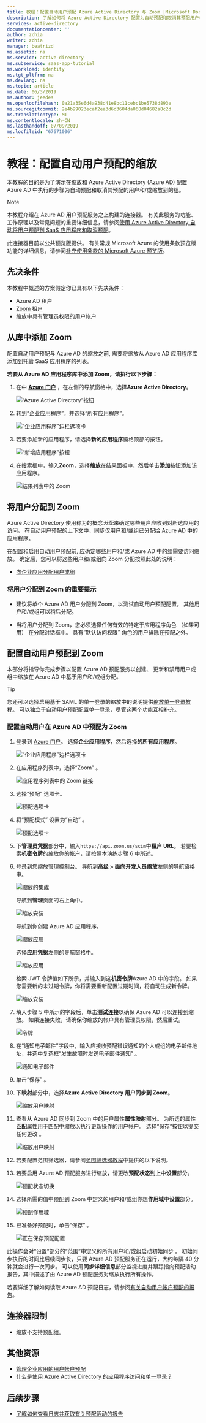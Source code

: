 ```yaml
---
title: 教程：配置自动用户预配 Azure Active Directory 与 Zoom |Microsoft Docs
description: 了解如何将 Azure Active Directory 配置为自动预配和取消其预配用户帐户添加到缩放。
services: active-directory
documentationcenter: ''
author: zchia
writer: zchia
manager: beatrizd
ms.assetid: na
ms.service: active-directory
ms.subservice: saas-app-tutorial
ms.workload: identity
ms.tgt_pltfrm: na
ms.devlang: na
ms.topic: article
ms.date: 06/3/2019
ms.author: jeedes
ms.openlocfilehash: 0a21a35e6d4a938d41e8bc11cebc1be5738d893e
ms.sourcegitcommit: 2e4b99023ecaf2ea3d6d3604da068d04682a8c2d
ms.translationtype: MT
ms.contentlocale: zh-CN
ms.lasthandoff: 07/09/2019
ms.locfileid: "67671006"
---
```

# <a name="tutorial-configure-zoom-for-automatic-user-provisioning"></a>教程：配置自动用户预配的缩放

本教程的目的是为了演示在缩放和 Azure Active Directory (Azure AD) 配置 Azure AD 中执行的步骤为自动预配和取消其预配的用户和/或缩放到的组。

> [!NOTE]
> 本教程介绍在 Azure AD 用户预配服务之上构建的连接器。 有关此服务的功能、工作原理以及常见问题的重要详细信息，请参阅[使用 Azure Active Directory 自动将用户预配到 SaaS 应用程序和取消预配](../manage-apps/user-provisioning.md)。
>
> 此连接器目前以公共预览版提供。 有关常规 Microsoft Azure 的使用条款预览版功能的详细信息，请参阅[补充使用条款的 Microsoft Azure 预览版](https://azure.microsoft.com/support/legal/preview-supplemental-terms/)。

## <a name="prerequisites"></a>先决条件

本教程中概述的方案假定你已具有以下先决条件：

* Azure AD 租户
* [Zoom 租户](https://zoom.us/pricing)
* 缩放中具有管理员权限的用户帐户

## <a name="add-zoom-from-the-gallery"></a>从库中添加 Zoom

配置自动用户预配与 Azure AD 的缩放之前, 需要将缩放从 Azure AD 应用程序库添加到托管 SaaS 应用程序的列表。

**若要从 Azure AD 应用程序库中添加 Zoom，请执行以下步骤：**

1. 在中 **[Azure 门户](https://portal.azure.com)** ，在左侧的导航窗格中，选择**Azure Active Directory**。

    ![“Azure Active Directory”按钮](common/select-azuread.png)

2. 转到“企业应用程序”，并选择“所有应用程序”。  

    ![“企业应用程序”边栏选项卡](common/enterprise-applications.png)

3. 若要添加新的应用程序，请选择**新的应用程序**窗格顶部的按钮。

    ![“新增应用程序”按钮](common/add-new-app.png)

4. 在搜索框中，输入**Zoom**，选择**缩放**在结果面板中，然后单击**添加**按钮添加该应用程序。

    ![结果列表中的 Zoom](common/search-new-app.png)

## <a name="assign-users-to-zoom"></a>将用户分配到 Zoom

Azure Active Directory 使用称为的概念*分配*来确定哪些用户应收到对所选应用的访问。 在自动用户预配的上下文中，同步仅用户和/或组已分配给 Azure AD 中的应用程序。

在配置和启用自动用户预配前, 应确定哪些用户和/或 Azure AD 中的组需要访问缩放。 确定后，您可以将这些用户和/或组向 Zoom 分配按照此处的说明：

* [向企业应用分配用户或组](../manage-apps/assign-user-or-group-access-portal.md)

### <a name="important-tips-for-assigning-users-to-zoom"></a>将用户分配到 Zoom 的重要提示

* 建议将单个 Azure AD 用户分配到 Zoom，以测试自动用户预配配置。 其他用户和/或组可以稍后分配。

* 当将用户分配到 Zoom，您必须选择任何有效的特定于应用程序角色 （如果可用） 在分配对话框中。 具有“默认访问权限”  角色的用户排除在预配之外。

## <a name="configure-automatic-user-provisioning-to-zoom"></a>配置自动用户预配到 Zoom 

本部分将指导你完成步骤以配置 Azure AD 预配服务以创建、 更新和禁用用户或组中缩放在 Azure AD 中基于用户和/或组分配。

> [!TIP]
> 您还可以选择启用基于 SAML 的单一登录的缩放中的说明提供[缩放单一登录教程](zoom-tutorial.md)。 可以独立于自动用户预配配置单一登录，尽管这两个功能互相补充。

### <a name="configure-automatic-user-provisioning-for-zoom-in-azure-ad"></a>配置自动用户在 Azure AD 中预配为 Zoom

1. 登录到 [Azure 门户](https://portal.azure.com)。 选择**企业应用程序**，然后选择**的所有应用程序**。

    ![“企业应用程序”边栏选项卡](common/enterprise-applications.png)

2. 在应用程序列表中，选择“Zoom”  。

    ![应用程序列表中的 Zoom 链接](common/all-applications.png)

3. 选择“预配”  选项卡。

    ![预配选项卡](common/provisioning.png)

4. 将“预配模式”  设置为“自动”  。

    ![预配选项卡](common/provisioning-automatic.png)

5. 下**管理员凭据**部分中，输入`https://api.zoom.us/scim`中**租户 URL**。 若要检索**机密令牌**的缩放你的帐户，请按照本演练步骤 6 中所述。

6. 登录到您[缩放管理控制台](https://zoom.us/signin)。 导航到**高级 > 面向开发人员缩放**左侧的导航窗格中。

    ![缩放的集成](media/zoom-provisioning-tutorial/zoom01.png)

    导航到**管理**页面的右上角中。 

    ![缩放安装](media/zoom-provisioning-tutorial/zoom02.png)

    导航到你创建 Azure AD 应用程序。 
    
    ![缩放应用](media/zoom-provisioning-tutorial/zoom03.png)

    选择**应用凭据**左侧的导航窗格中。

    ![缩放应用](media/zoom-provisioning-tutorial/zoom04.png)

    检索 JWT 令牌值如下所示，并输入到这**机密令牌**Azure AD 中的字段。 如果您需要新的未过期令牌，你将需要重新配置过期时间，将自动生成新令牌。 

    ![缩放安装](media/zoom-provisioning-tutorial/zoom05.png)

7. 填入步骤 5 中所示的字段后，单击**测试连接**以确保 Azure AD 可以连接到缩放。 如果连接失败，请确保你缩放的帐户具有管理员权限，然后重试。

    ![令牌](common/provisioning-testconnection-tenanturltoken.png)

8. 在“通知电子邮件”字段中，输入应接收预配错误通知的个人或组的电子邮件地址，并选中复选框“发生故障时发送电子邮件通知”   。

    ![通知电子邮件](common/provisioning-notification-email.png)

9. 单击“保存”  。

10. 下**映射**部分中，选择**Azure Active Directory 用户同步到 Zoom**。

    ![缩放用户映射](media/zoom-provisioning-tutorial/zoom-user-mapping.png)

11. 查看从 Azure AD 同步到 Zoom 中的用户属性**属性映射**部分。 为所选的属性**匹配**属性用于匹配中缩放以执行更新操作的用户帐户。 选择“保存”按钮以提交任何更改  。
    
     ![缩放用户映射](media/zoom-provisioning-tutorial/zoom-user-attributes.png)

12. 若要配置范围筛选器，请参阅[范围筛选器教程](../manage-apps/define-conditional-rules-for-provisioning-user-accounts.md)中提供的以下说明。

13. 若要启用 Azure AD 预配服务进行缩放，请更改**预配状态**到**上**中**设置**部分。
    
    ![预配状态切换](common/provisioning-toggle-on.png)

14. 选择所需的值中预配到 Zoom 中定义的用户和/或组你想**作用域**中**设置**部分。

    ![预配作用域](common/provisioning-scope.png)

15. 已准备好预配时，单击“保存”  。

    ![正在保存预配配置](common/provisioning-configuration-save.png)

此操作会对“设置”部分的“范围”中定义的所有用户和/或组启动初始同步   。 初始同步执行的时间比后续同步长，只要 Azure AD 预配服务正在运行，大约每隔 40 分钟就会进行一次同步。 可以使用**同步详细信息**部分监视进度并跟踪指向预配活动报告，其中描述了由 Azure AD 预配服务对缩放执行所有操作。

若要详细了解如何读取 Azure AD 预配日志，请参阅[有关自动用户帐户预配的报告](../manage-apps/check-status-user-account-provisioning.md)。

## <a name="connector-limitations"></a>连接器限制

* 缩放不支持预配组。

## <a name="additional-resources"></a>其他资源

* [管理企业应用的用户帐户预配](../manage-apps/configure-automatic-user-provisioning-portal.md)
* [什么是使用 Azure Active Directory 的应用程序访问和单一登录？](../manage-apps/what-is-single-sign-on.md)

## <a name="next-steps"></a>后续步骤

* [了解如何查看日志并获取有关预配活动的报告](../manage-apps/check-status-user-account-provisioning.md)
